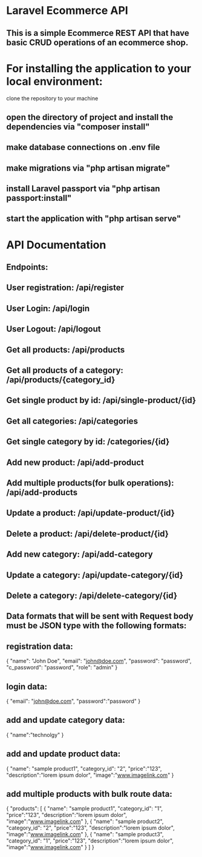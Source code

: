 # Laravel Ecommerce API 

## This is a simple Ecommerce REST API that have basic CRUD operations of an ecommerce shop.

# For installing the application to your local environment:
 clone the repository to your machine
## open the directory of project and install the dependencies via "composer install"
## make database connections on .env file
## make migrations via "php artisan migrate"
## install Laravel passport via "php artisan passport:install"  
## start the application with "php artisan serve"

# API Documentation
## Endpoints:

## User registration:                           /api/register
## User Login:                                  /api/login
## User Logout:                                 /api/logout

## Get all products:                            /api/products              
## Get all products of a category:              /api/products/{category_id}
## Get single product by id:                    /api/single-product/{id}
## Get all categories:                          /api/categories
## Get single category by id:                   /categories/{id}

## Add new product:                             /api/add-product
## Add multiple products(for bulk operations):  /api/add-products
## Update a product:                            /api/update-product/{id}
## Delete a product:                            /api/delete-product/{id}
## Add new category:                            /api/add-category
## Update a category:                           /api/update-category/{id}
## Delete a category:                           /api/delete-category/{id}

## Data formats that will be sent with Request body must be JSON type with the following formats:

## registration data:
{
    "name": "John Doe",
    "email": "john@doe.com",
    "password": "password",
    "c_password": "password",
    "role": "admin"
}

## login data:
{
    "email": "john@doe.com",
    "password":"password"
}

## add and update category data:
{
    "name":"technolgy"
}

## add and update product data:
{
    "name": "sample product1",
    "category_id": "2",
    "price":"123",
    "description":"lorem ipsum dolor",
    "image":"www.imagelink.com"
}

## add multiple products with bulk route data:
{
   "products": [
    {
    "name": "sample product1",
    "category_id": "1",
    "price":"123",
    "description":"lorem ipsum dolor",
    "image":"www.imagelink.com"
    },
    {
    "name": "sample product2",
    "category_id": "2",
    "price":"123",
    "description":"lorem ipsum dolor",
    "image":"www.imagelink.com"
    },
    {
    "name": "sample product3",
    "category_id": "1",
    "price":"123",
    "description":"lorem ipsum dolor",
    "image":"www.imagelink.com"
    }
   ]
}
